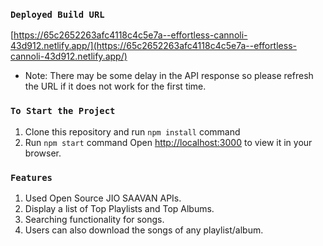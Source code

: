 ### `Deployed Build URL`

[https://65c2652263afc4118c4c5e7a--effortless-cannoli-43d912.netlify.app/](https://65c2652263afc4118c4c5e7a--effortless-cannoli-43d912.netlify.app/)

- Note: There may be some delay in the API response so please refresh the URL if it does not work for the first time.

### `To Start the Project`

1. Clone this repository and run `npm install` command
2. Run `npm start` command
   Open [http://localhost:3000](http://localhost:3000) to view it in your browser.

### `Features`

1. Used Open Source JIO SAAVAN APIs. 
2. Display a list of Top Playlists and Top Albums.
3. Searching functionality for songs.
4. Users can also download the songs of any playlist/album.

